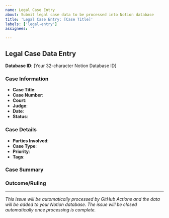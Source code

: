 ```yaml
---
name: Legal Case Entry
about: Submit legal case data to be processed into Notion database
title: 'Legal Case Entry: [Case Title]'
labels: ['legal-entry']
assignees: ''

---
```


## Legal Case Data Entry

**Database ID**: [Your 32-character Notion Database ID]

### Case Information
- **Case Title**: 
- **Case Number**: 
- **Court**: 
- **Judge**: 
- **Date**: 
- **Status**: 

### Case Details
- **Parties Involved**: 
- **Case Type**: 
- **Priority**: 
- **Tags**: 

### Case Summary


### Outcome/Ruling


---
*This issue will be automatically processed by GitHub Actions and the data will be added to your Notion database. The issue will be closed automatically once processing is complete.*